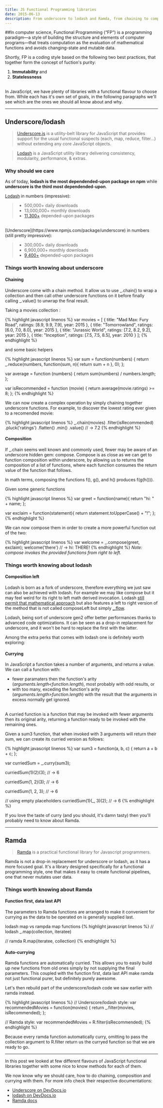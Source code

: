 ```yaml
---
title: JS Functional Programming libraries
date: 2015-06-13
description: From underscore to lodash and Ramda, from chaining to composition and auto-currying
---
```


##In computer science, Functional Programming (“FP”) is a programming paradigm—a style of building the structure and elements of computer programs—that treats computation as the evaluation of mathematical functions and avoids changing-state and mutable data.

Shortly, FP is a coding style based on the following two best practices, that together form the concept of fuction's purity:

1. **Immutability** and
2. **Statelessness**
<br><br>

In JavaScript, we have plenty of libraries with a functional flavour to choose from. While each has it's own set of goals, in the following paragraphs we'll see which are the ones we should all know about and why.

***

## Underscore/lodash

> [Underscore.js](http://underscorejs.org/) is a utility-belt library for JavaScript that provides support for the usual functional suspects (each, map, reduce, filter...) without extending any core JavaScript objects.

> [Lodash](https://lodash.com/) is a JavaScript utility library delivering consistency, modularity, performance, & extras.

### Why should we care

As of today, **lodash is the most dependended-upon package on npm** while **underscore is the third most dependended-upon**.

[Lodash](https://www.npmjs.com/package/lodash) in numbers (impressive):

> - 500,000+ daily downloads
> - 13,000,000+ monthly downloads
> - [11,300+](https://www.npmjs.com/browse/depended/lodash) depended-upon packages

<br>
[Underscore](https://www.npmjs.com/package/underscore) in numbers (still pretty impressive):

> - 300,000+ daily downloads
> - 6,900,000+ monthly downloads
> - [9,400+](https://www.npmjs.com/browse/depended/underscore) depended-upon packages

<span></span>

### Things worth knowing about underscore
#### Chaining
Underscore come with a chain method. It allow us to use _.chain() to wrap a collection and then call other underscore functions on it before finally calling _.value() to unwrap the final result.

Taking a movies collection :

{% highlight javascript linenos %}
var movies = [
  { title: "Mad Max: Fury Road", ratings: [8.9, 9.9, 7.9], year: 2015 },
  { title: "Tomorrowland", ratings: [6.0, 7.0, 8.0], year: 2015 },
  { title: "Jurassic World", ratings: [7.2, 8.2, 9.2], year: 2015 },
  { title: "Inception", ratings: [7.5, 7.5, 8.5], year: 2010 }
];
{% endhighlight %}

and some basic helpers

{% highlight javascript linenos %}
var sum = function(numbers) {
    return _.reduce(numbers, function(sum, n){
        return sum + n }, 0);
};

var average = function (numbers) {
    return sum(numbers) / numbers.length;
};

var isRecommended = function (movie) {
    return average(movie.ratings) >= 8;
};
{% endhighlight %}

We can now create a complex operation by simply chaining together underscore functions. For example, to discover the lowest rating ever given to a recomended movie:

{% highlight javascript linenos %}
_.chain(movies)
  .filter(isRecommended)
  .pluck('ratings')
  .flatten()
  .min()
  .value()
// → 7.2
{% endhighlight %}

#### Composition

If \_.chain seems well known and commonly used, fewer may be aware of an underscore hidden gem: compose. Compose is as close as we can get to function composition within underscore, by allowing us to returns the composition of a list of functions, where each function consumes the return value of the function that follows.

In math terms, composing the functions f(), g(), and h() produces f(g(h())).

Given some generic functions

{% highlight javascript linenos %}
var greet = function(name){
    return "hi: " + name;
};

var exclaim  = function(statement){
    return statement.toUpperCase() + "!";
};
{% endhighlight %}

We can now compose them in order to create a more powerful function out of the two:

{% highlight javascript linenos %}
var welcome = _.compose(greet, exclaim);
welcome('there')
// → hi: THERE!
{% endhighlight %}
*Note: compose invokes the provided functions from right to left.*

### Things worth knowing about lodash
#### Composition left

Lodash is born as a fork of underscore, therefore everything we just saw can also be achieved with lodash. For example we may like compose but it may feel weird for its right to left math derived invocation. Lodash [still permit that mathematical approach](https://lodash.com/docs#flowRight) but also features a left to right version of the method that is not called composeLeft but simply [_.flow](https://lodash.com/docs#flow).

Lodash, being sort of underscore gen2 offer better performances thanks to advanced code optimizations. It can be seen as a drop-in replacement for underscore, and it won't be hard to replace the first with the latter.

Among the extra perks that comes with lodash one is definitely worth exploring:

#### Currying

In JavaScript a function takes a number of arguments, and returns a value.
We can call a function with:

- fewer paramaters then the function's arity (*arguments.length<function.length*), most probably with odd results, or
- with too many, exceding the function's arity (*arguments.length>function.length*) with the result that the arguments in excess normally get ignored.

<br>
A curried function is a function that may be invoked with fewer arguments then its original arity, returning a function ready to be invoked with the remaining ones.

Given a sum3 function, that when invoked with 3 arguments will return their sum, we can create its curried version as follows:

{% highlight javascript linenos %}
var sum3 = function(a, b, c) {
  return a + b + c;
};

var curriedSum = _.curry(sum3);

curriedSum(1)(2)(3);
// → 6

curriedSum(1, 2)(3);
// → 6

curriedSum(1, 2, 3);
// → 6

// using empty placeholders
curriedSum(1)(_, 3)(2);
// → 6
{% endhighlight %}

If you love the taste of curry (and you should, it's damn tasty) then you'll
probably need to know about Ramda.

***

## Ramda

> [Ramda](http://ramdajs.com/) is a practical functional library for Javascript programmers.

Ramda is not a drop-in replacement for underscore or lodash, as it has a more focused goal. It's a library designed specifically for a functional programming style, one that makes it easy to create functional pipelines, one that never mutates user data.

### Things worth knowing about Ramda
#### Function first, data last API

The parameters to Ramda functions are arranged to make it convenient for currying as the data to be operated on is generally supplied last.

lodash map vs rampda map functions
{% highlight javascript linenos %}
// lodash
_.map(collection, iteratee)

// ramda
R.map(iteratee, collection)
{% endhighlight %}

#### Auto-currying

Ramda functions are automatically curried. This allows you to easily build up new functions from old ones simply by not supplying the final parameters. This coupled with the function first, data last API make ramda not just functional purer, but definitely purely awesome.

Let's then rebuild part of the underscore/lodash code we saw earlier with ramda instead.

{% highlight javascript linenos %}
// Underscore/lodash style:
var recommendedMovies = function(movies) {
  return _.filter(movies, isRecommended);
};

// Ramda style:
var recommendedMovies = R.filter(isRecommended);
{% endhighlight %}

Because every ramda function automatically curry, omitting to pass the collection argument to R.filter return us the curryed function so that we are ready to go.
***

In this post we looked at few different flavours of JavaScript functional libraries together with some nice to know methods for each of them.

We now know why we should care, how to do chaining, composition and currying with them. For more info check their respective documentations:

- [Underscore on DevDocs.io](http://devdocs.io/underscore/)
- [lodash on DevDocs.io](http://devdocs.io/lodash/)
- [Ramda docs](http://ramdajs.com/docs/)


